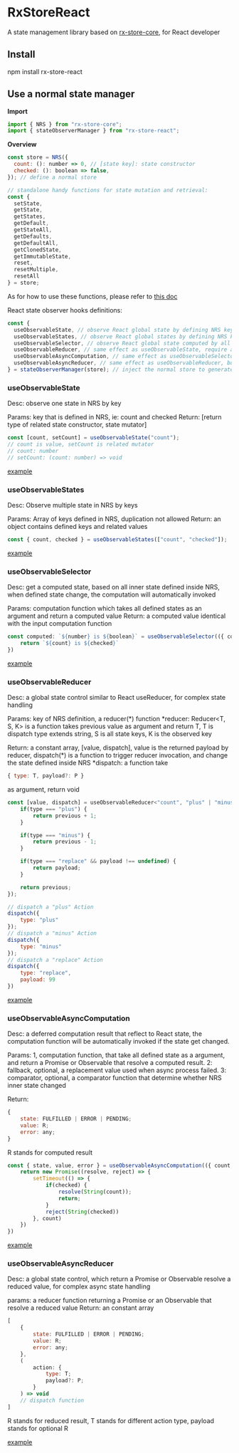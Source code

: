 # RxStoreReact

A state management library based on [rx-store-core](https://www.npmjs.com/package/rx-store-core), for React developer

## Install

npm install rx-store-react

## Use a normal state manager

**Import**

```javascript
import { NRS } from "rx-store-core";
import { stateObserverManager } from "rx-store-react";
```

**Overview**

```javascript
const store = NRS({
  count: (): number => 0, // [state key]: state constructor
  checked: (): boolean => false,
}); // define a normal store

// standalone handy functions for state mutation and retrieval:
const {
  setState,
  getState,
  getStates,
  getDefault,
  getStateAll,
  getDefaults,
  getDefaultAll,
  getClonedState,
  getImmutableState,
  reset,
  resetMultiple,
  resetAll
} = store;
```
As for how to use these functions, please refer to [this doc](https://github.com/Honka3rd/RxStore#readme)

React state observer hooks definitions:
```javascript
const {
  useObservableState, // observe React global state by defining NRS key of object
  useObservableStates, // observe React global states by defining NRS keys of object
  useObservableSelector, // observe React global state computed by all NRS inner state
  useObservableReducer, // same effect as useObservableState, require a reducer as a parameter
  useObservableAsyncComputation, // same effect as useObservableSelector, but the state updated in a async way
  useObservableAsyncReducer, // same effect as useObservableReducer, but the state updated in a async way
} = stateObserverManager(store); // inject the normal store to generate utility hooks
```

### useObservableState

Desc: observe one state in NRS by key

Params: key that is defined in NRS, ie: count and checked
Return: [return type of related state constructor, state mutator]

```javascript
const [count, setCount] = useObservableState("count");
// count is value, setCount is related mutator
// count: number
// setCount: (count: number) => void
```

[example](https://codesandbox.io/p/sandbox/rx-store-react-useobservablestate-fylvws?file=%2Fsrc%2FApp.tsx%3A13%2C3-13%2C57)

### useObservableStates

Desc: Observe multiple state in NRS by keys

Params: Array of keys defined in NRS, duplication not allowed
Return: an object contains defined keys and related values

```javascript
const { count, checked } = useObservableStates(["count", "checked"]);
```

[example](https://codesandbox.io/p/sandbox/rx-store-react-useobservablestates-sd5zm7?file=%2Fsrc%2FApp.tsx%3A31%2C54)

### useObservableSelector

Desc: get a computed state, based on all inner state defined inside NRS, when defined state change, the computation will automatically invoked

Params: computation function which takes all defined states as an argument and return a computed value
Return: a computed value identical with the input computation function

```javascript
const computed: `${number} is ${boolean}` = useObservableSelector(({ count, checked }) => {
    return `${count} is ${checked}`
})
```
[example](https://codesandbox.io/p/sandbox/funny-lena-knd8kz?file=%2Fsrc%2FApp.tsx%3A35%2C15)

### useObservableReducer
Desc: a global state control similar to React useReducer, for complex state handling

Params: key of NRS definition, a reducer(*) function
*reducer: Reducer<T, S, K> is a function takes previous value as argument and return T, T is dispatch type extends string, S is all state keys, K is the observed key

Return: a constant array, [value, dispatch], value is the returned payload by reducer, dispatch(*) is a function to trigger reducer invocation, and change the state defined inside NRS
*dispatch: a function take
```javascript
{ type: T, payload?: P }
```
as argument, return void

```javascript
const [value, dispatch] = useObservableReducer<"count", "plus" | "minus" | "replace">("count", (previous, { type, payload }) => {
    if(type === "plus") {
        return previous + 1;
    }

    if(type === "minus") {
        return previous - 1;
    }

    if(type === "replace" && payload !== undefined) {
        return payload;
    }

    return previous;
});

// dispatch a "plus" Action
dispatch({
    type: "plus"
});
// dispatch a "minus" Action
dispatch({
    type: "minus"
});
// dispatch a "replace" Action
dispatch({
    type: "replace",
    payload: 99
})

```
[example](https://codesandbox.io/p/sandbox/rx-store-react-useobservablereducer-k243sz)

### useObservableAsyncComputation

Desc: a deferred computation result that reflect to React state, the computation function will be automatically invoked if the state get changed.

Params: 
1, computation function, that take all defined state as a argument, and return a Promise or Observable that resolve a computed result.
2: fallback, optional, a replacement value used when async process failed.
3: comparator, optional, a comparator function that determine whether NRS inner state changed

Return:
```javascript
{
    state: FULFILLED | ERROR | PENDING;
    value: R;
    error: any;
}
```
R stands for computed result

```javascript
const { state, value, error } = useObservableAsyncComputation(({ count, checked }) => {
    return new Promise((resolve, reject) => {
        setTimeout(() => {
            if(checked) {
                resolve(String(count));
                return;
            }
            reject(String(checked))
        }, count)
    })
})

```
[example](https://codesandbox.io/p/sandbox/cool-haibt-d55kx4)

### useObservableAsyncReducer

Desc: a global state control, which return a Promise or Observable resolve a reduced value, for complex async state handling

params: a reducer function returning a Promise or an Observable that resolve a reduced value
Return: an constant array
```javascript
[
    {
        state: FULFILLED | ERROR | PENDING;
        value: R;
        error: any;
    },
    (
        action: {
            type: T;
            payload?: P;
        }
    ) => void 
    // dispatch function
]
```
R stands for reduced result, T stands for different action type, payload stands for optional R

[example]()